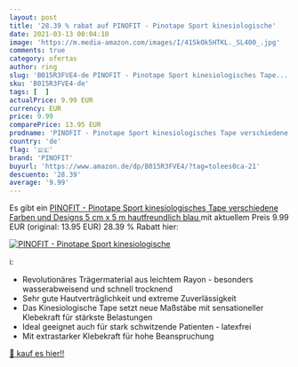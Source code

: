 ```yaml
---
layout: post
title: '28.39 % rabat auf PINOFIT - Pinotape Sport kinesiologische'
date: 2021-03-13 00:04:10
image: 'https://m.media-amazon.com/images/I/41SkOk5HTKL._SL400_.jpg'
comments: true
category: ofertas
author: ring
slug: 'B015R3FVE4-de PINOFIT - Pinotape Sport kinesiologisches Tape...'
sku: 'B015R3FVE4-de'
tags: [  ]
actualPrice: 9.99 EUR
currency: EUR
price: 9.99
comparePrice: 13.95 EUR
prodname: 'PINOFIT - Pinotape Sport kinesiologisches Tape verschiedene Farben und Designs 5 cm x 5 m hautfreundlich  blau '
country: 'de'
flag: '🇩🇪'
brand: 'PINOFIT'
buyurl: 'https://www.amazon.de/dp/B015R3FVE4/?tag=tolees0ca-21'
descuento: '28.39'
average: '9.99'
---
```


Es gibt ein [PINOFIT - Pinotape Sport kinesiologisches Tape verschiedene Farben und Designs 5 cm x 5 m hautfreundlich  blau ](https://www.amazon.de/dp/B015R3FVE4/?tag=tolees0ca-21) mit aktuellem Preis 9.99 EUR (original: 13.95 EUR) 28.39 % Rabatt hier:

[![PINOFIT - Pinotape Sport kinesiologische](https://m.media-amazon.com/images/I/41SkOk5HTKL._SL400_.jpg)](https://www.amazon.de/dp/B015R3FVE4/?tag=tolees0ca-21)

ℹ️:

- Revolutionäres Trägermaterial aus leichtem Rayon - besonders wasserabweisend und schnell trocknend
- Sehr gute Hautverträglichkeit und extreme Zuverlässigkeit
- Das Kinesiologische Tape setzt neue Maßstäbe mit sensationeller Klebekraft für stärkste Belastungen
- Ideal geeignet auch für stark schwitzende Patienten - latexfrei
- Mit extrastarker Klebekraft für hohe Beanspruchung

[🛒 kauf es hier!!](https://www.amazon.de/dp/B015R3FVE4/?tag=tolees0ca-21)
